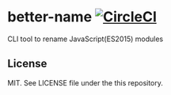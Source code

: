 # better-name [![CircleCI](https://circleci.com/gh/Quramy/better-name.svg?style=svg)](https://circleci.com/gh/Quramy/better-name)

CLI tool to rename JavaScript(ES2015) modules

## License
MIT. See LICENSE file under the this repository.
